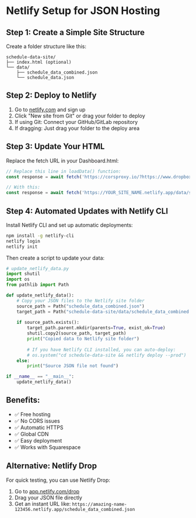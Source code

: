 # Netlify Setup for JSON Hosting

## Step 1: Create a Simple Site Structure
Create a folder structure like this:
```
schedule-data-site/
├── index.html (optional)
└── data/
    ├── schedule_data_combined.json
    └── schedule_data.json
```

## Step 2: Deploy to Netlify
1. Go to [netlify.com](https://netlify.com) and sign up
2. Click "New site from Git" or drag your folder to deploy
3. If using Git: Connect your GitHub/GitLab repository
4. If dragging: Just drag your folder to the deploy area

## Step 3: Update Your HTML
Replace the fetch URL in your Dashboard.html:

```javascript
// Replace this line in loadData() function:
const response = await fetch('https://corsproxy.io/?https://www.dropbox.com/scl/fi/osj8mpndudzz705pwjsxx/schedule_data_combined.json?rlkey=zx9s7kiyd2yhwqcsrjb3ozmv7&st=sysxua2t&raw=1');

// With this:
const response = await fetch('https://YOUR_SITE_NAME.netlify.app/data/schedule_data_combined.json');
```

## Step 4: Automated Updates with Netlify CLI
Install Netlify CLI and set up automatic deployments:

```bash
npm install -g netlify-cli
netlify login
netlify init
```

Then create a script to update your data:

```python
# update_netlify_data.py
import shutil
import os
from pathlib import Path

def update_netlify_data():
    # Copy your JSON files to the Netlify site folder
    source_path = Path("schedule_data_combined.json")
    target_path = Path("schedule-data-site/data/schedule_data_combined.json")
    
    if source_path.exists():
        target_path.parent.mkdir(parents=True, exist_ok=True)
        shutil.copy2(source_path, target_path)
        print("Copied data to Netlify site folder")
        
        # If you have Netlify CLI installed, you can auto-deploy:
        # os.system("cd schedule-data-site && netlify deploy --prod")
    else:
        print("Source JSON file not found")

if __name__ == "__main__":
    update_netlify_data()
```

## Benefits:
- ✅ Free hosting
- ✅ No CORS issues
- ✅ Automatic HTTPS
- ✅ Global CDN
- ✅ Easy deployment
- ✅ Works with Squarespace

## Alternative: Netlify Drop
For quick testing, you can use Netlify Drop:
1. Go to [app.netlify.com/drop](https://app.netlify.com/drop)
2. Drag your JSON file directly
3. Get an instant URL like: `https://amazing-name-123456.netlify.app/schedule_data_combined.json` 